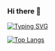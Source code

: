 ### Hi there 👋
[![Typing SVG](https://readme-typing-svg.herokuapp.com/?lines=I'm+Josh)](https://git.io/typing-svg)
<!--
**j-reyes314/j-reyes314** is a ✨ _special_ ✨ repository because its `README.md` (this file) appears on your GitHub profile.

Here are some ideas to get you started:

- 🔭 I’m currently working on ...
- 🌱 I’m currently learning ...
- 👯 I’m looking to collaborate on ...
- 🤔 I’m looking for help with ...
- 💬 Ask me about ...
- 📫 How to reach me: ...
- 😄 Pronouns: ...
- ⚡ Fun fact: ...
-->
<!-- [![Spotify](https://spotify-github-readme.vercel.app/api/spotify)](https://open.spotify.com/collection/tracks) -->

[![Top Langs](https://github-readme-stats.vercel.app/api/top-langs/?username=j-reyes314)](https://github.com/anuraghazra/github-readme-stats)
